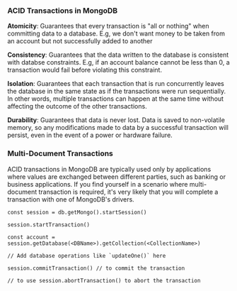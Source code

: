 ### ACID Transactions in MongoDB

**Atomicity**: Guarantees that every transaction is "all or nothing" when committing data to a database. E.g, we don't want money to be taken from an account but not successfully added to another

**Consistency**: Guarantees that the data written to the database is consistent with databse constraints. E.g, if an account balance cannot be less than 0, a transaction would fail before violating this constraint.

**Isolation**: Guarantees that each transaction that is run concurrently leaves the database in the same state as if the transactions were run sequentially. In other words, multiple transactions can happen at the same time without affecting the outcome of the other transactions. 

**Durability**: Guarantees that data is never lost. Data is saved to non-volatile memory, so any modifications made to data by a successful transaction will persist, even in the event of a power or hardware failure.

### Multi-Document Transactions

ACID transactions in MongoDB are typically used only by applications where values are exchanged between different parties,  such as banking or business applications. If you find yourself in a scenario where multi-document transaction is required, it's very likely that you will complete a transaction with one of MongoDB's drivers. 

```
const session = db.getMongo().startSession()

session.startTransaction()

const account = session.getDatabase(<DBName>).getCollection(<CollectionName>)

// Add database operations like `updateOne()` here

session.commitTransaction() // to commit the transaction

// to use session.abortTransaction() to abort the transaction

